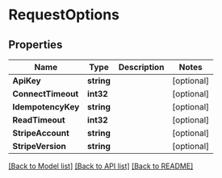 # RequestOptions

## Properties

Name | Type | Description | Notes
------------ | ------------- | ------------- | -------------
**ApiKey** | **string** |  | [optional] 
**ConnectTimeout** | **int32** |  | [optional] 
**IdempotencyKey** | **string** |  | [optional] 
**ReadTimeout** | **int32** |  | [optional] 
**StripeAccount** | **string** |  | [optional] 
**StripeVersion** | **string** |  | [optional] 

[[Back to Model list]](../README.md#documentation-for-models) [[Back to API list]](../README.md#documentation-for-api-endpoints) [[Back to README]](../README.md)


